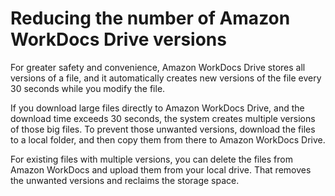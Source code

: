 # Reducing the number of Amazon WorkDocs Drive versions<a name="reduce-drive-storage"></a>

For greater safety and convenience, Amazon WorkDocs Drive stores all versions of a file, and it automatically creates new versions of the file every 30 seconds while you modify the file\.

If you download large files directly to Amazon WorkDocs Drive, and the download time exceeds 30 seconds, the system creates multiple versions of those big files\. To prevent those unwanted versions, download the files to a local folder, and then copy them from there to Amazon WorkDocs Drive\.

For existing files with multiple versions, you can delete the files from Amazon WorkDocs and upload them from your local drive\. That removes the unwanted versions and reclaims the storage space\.